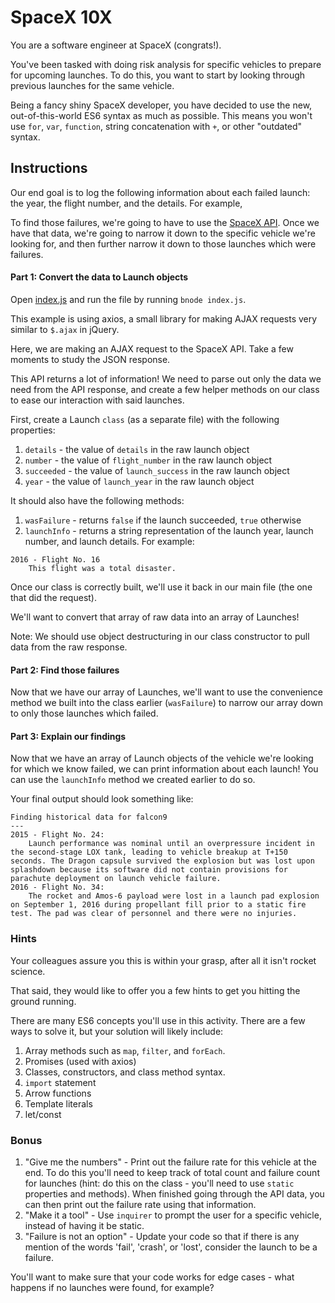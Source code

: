 # SpaceX 10X

You are a software engineer at SpaceX (congrats!).

You've been tasked with doing risk analysis for specific vehicles to prepare for upcoming launches. To do this, you want to start by looking through previous launches for the same vehicle.

Being a fancy shiny SpaceX developer, you have decided to use the new, out-of-this-world ES6 syntax as much as possible. This means you won't use `for`, `var`, `function`, string concatenation with `+`, or other "outdated" syntax.

## Instructions

Our end goal is to log the following information about each failed launch: the year, the flight number, and the details. For example,

To find those failures, we're going to have to use the [SpaceX API](https://api.spacexdata.com/v1/launches). Once we have that data, we're going to narrow it down to the specific vehicle we're looking for, and then further narrow it down to those launches which were failures.

#### Part 1: Convert the data to Launch objects

Open [index.js](Unsolved/index.js) and run the file by running `bnode index.js`.

This example is using axios, a small library for making AJAX requests very similar to `$.ajax` in jQuery.

Here, we are making an AJAX request to the SpaceX API. Take a few moments to study the JSON response.

This API returns a lot of information! We need to parse out only the data we need from the API response, and create a few helper methods on our class to ease our interaction with said launches.

First, create a Launch `class` (as a separate file) with the following properties:

1. `details` - the value of `details` in the raw launch object
2. `number` - the value of `flight_number` in the raw launch object
3. `succeeded` - the value of `launch_success` in the raw launch object
4. `year` - the value of `launch_year` in the raw launch object

It should also have the following methods:

1. `wasFailure` - returns `false` if the launch succeeded, `true` otherwise
2. `launchInfo` - returns a string representation of the launch year, launch number, and launch details. For example:
```
2016 - Flight No. 16
    This flight was a total disaster.
```

Once our class is correctly built, we'll use it back in our main file (the one that did the request).

We'll want to convert that array of raw data into an array of Launches!

Note: We should use object destructuring in our class constructor to pull data from the raw response.

#### Part 2: Find those failures

Now that we have our array of Launches, we'll want to use the convenience method we built into the class earlier (`wasFailure`) to narrow our array down to only those launches which failed.

#### Part 3: Explain our findings
Now that we have an array of Launch objects of the vehicle we're looking for which we know failed, we can print information about each launch! You can use the `launchInfo` method we created earlier to do so.

Your final output should look something like:

```
Finding historical data for falcon9
---
2015 - Flight No. 24:
    Launch performance was nominal until an overpressure incident in the second-stage LOX tank, leading to vehicle breakup at T+150 seconds. The Dragon capsule survived the explosion but was lost upon splashdown because its software did not contain provisions for parachute deployment on launch vehicle failure.
2016 - Flight No. 34:
    The rocket and Amos-6 payload were lost in a launch pad explosion on September 1, 2016 during propellant fill prior to a static fire test. The pad was clear of personnel and there were no injuries.
```

### Hints
Your colleagues assure you this is within your grasp, after all it isn't rocket science.

That said, they would like to offer you a few hints to get you hitting the ground running.

There are many ES6 concepts you'll use in this activity. There are a few ways to solve it, but your solution will likely include:

1. Array methods such as `map`, `filter`, and `forEach`.
2. Promises (used with axios)
3. Classes, constructors, and class method syntax.
4. `import` statement
5. Arrow functions
6. Template literals
7. let/const

### Bonus
1. "Give me the numbers" - Print out the failure rate for this vehicle at the end. To do this you'll need to keep track of total count and failure count for launches (hint: do this on the class - you'll need to use `static` properties and methods). When finished going through the API data, you can then print out the failure rate using that information.
2. "Make it a tool" - Use `inquirer` to prompt the user for a specific vehicle, instead of having it be static.
3. "Failure is not an option" - Update your code so that if there is any mention of the words 'fail', 'crash', or 'lost', consider the launch to be a failure.

You'll want to make sure that your code works for edge cases - what happens if no launches were found, for example?
